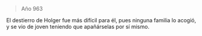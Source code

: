> Año 963

El destierro de Holger fue más difícil para él, pues ninguna familia lo acogió, y se vio de joven teniendo que apañárselas por sí mismo.